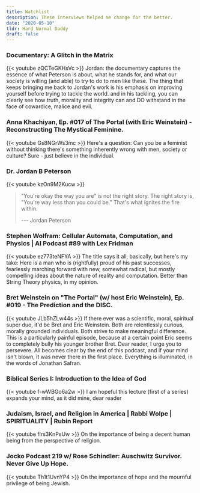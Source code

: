 ```yaml
---
title: Watchlist
description: These interviews helped me change for the better.
date: "2020-05-10"
tldr: Hard Normal Daddy
draft: false
---
```


### Documentary: A Glitch in the Matrix
<!-- [https://youtu.be/zQCTeGKHsVc](https://youtu.be/zQCTeGKHsVc) -->
{{< youtube zQCTeGKHsVc >}}
Jordan: the documentary captures the essence of what Peterson is about, what he stands for, and what our society is willing (and able) to try to do to men like these. The thing that keeps bringing me back to Jordan's work is his emphasis on improving yourself before trying to tackle the world. and in his tackling, you can clearly see how truth, morality and integrity can and DO withstand in the face of cowardice, malice and evil. 

### Anna Khachiyan, Ep. #017 of The Portal (with Eric Weinstein) - Reconstructing The Mystical Feminine.
<!-- [https://www.youtube.com/watch?v=Gs8NGrWs3mc](https://www.youtube.com/watch?v=Gs8NGrWs3mc) -->
{{< youtube Gs8NGrWs3mc >}}
Here's a question: Can you be a feminist without thinking there's something inherently wrong with men, society or culture? Sure - just believe in the individual.


### Dr. Jordan B Peterson
<!-- [https://www.youtube.com/watch?v=kzOn9M2Kucw](https://www.youtube.com/watch?v=kzOn9M2Kucw) -->
{{< youtube kzOn9M2Kucw >}}
> "You're okay the way you are" is not the right story. 
> The right story is, "You're way less than you could be." 
> That's what ignites the fire within.
> 
> --- Jordan Peterson
### Stephen Wolfram: Cellular Automata, Computation, and Physics | AI Podcast #89 with Lex Fridman
<!-- [https://youtu.be/ez773teNFYA](https://youtu.be/ez773teNFYA) -->
{{< youtube ez773teNFYA >}}
The title says it all, basically, but here's my take: Here is a man who is (rightfully) proud of his past successes, fearlessly marching forward with new, somewhat radical, but mostly compelling ideas about the nature of reality and computation. Better than String Theory physics, in my opinion.

### Bret Weinstein on "The Portal" (w/ host Eric Weinstein), Ep. #019 - The Prediction and the DISC.
<!-- [https://www.youtube.com/watch?v=JLb5hZLw44s](https://www.youtube.com/watch?v=JLb5hZLw44s) -->
{{< youtube JLb5hZLw44s >}}
If there ever was a scientific, moral, spiritual super duo, it'd be Bret and Eric Weinstein. Both are relentlessly curious, morally grounded individuals. Both strive to make meaningful difference. This is a particularly painful episode, because at a certain point Eric seems to completely bully his younger brother Bret. Dear reader, I urge you to persevere. All becomes clear by the end of this podcast, and if your mind isn't blown, it was never there in the first place. Everything is illuminated, in the words of Jonathan Safran.

### Biblical Series I: Introduction to the Idea of God
<!-- [https://youtu.be/f-wWBGo6a2w](https://youtu.be/f-wWBGo6a2w) -->
{{< youtube f-wWBGo6a2w >}}
I am hopeful this lecture (first of a series) expands your mind, as it did mine, dear reader

### Judaism, Israel, and Religion in America | Rabbi Wolpe | SPIRITUALITY | Rubin Report
<!-- [https://youtu.be/fIrs3KnPsUw](https://youtu.be/fIrs3KnPsUw) -->
{{< youtube fIrs3KnPsUw >}}
On the importance of being a decent human being from the perspective of religion.

### Jocko Podcast 219 w/ Rose Schindler: Auschwitz Survivor. Never Give Up Hope.
<!-- [https://youtu.be/Th1t1UvnYP4](https://youtu.be/Th1t1UvnYP4) -->
{{< youtube Th1t1UvnYP4 >}}
On the importance of hope and the mournful privilege of being Jewish.
